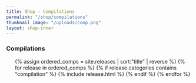 ```yaml
---
title: Shop - Compilations
permalink: "/shop/compilations"
thumbnail_image: "/uploads/comp.png"
layout: shop-inner
---
```


<div class="compilations">
    <h3>Compilations</h3>
    <ul class="comp-list">
            {% assign ordered_comps = site.releases | sort:"title" | reverse %}
            {% for release in ordered_comps  %}
            {% if release.categories contains "compilation" %}
            {% include release.html %}
            {% endif %}
        {% endfor %} 
    </ul>
</div>
